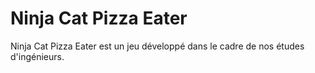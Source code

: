 Ninja Cat Pizza Eater
=====================

Ninja Cat Pizza Eater est un jeu développé dans le cadre de nos études d'ingénieurs.
